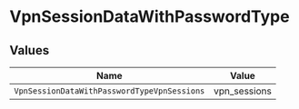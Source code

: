 # VpnSessionDataWithPasswordType


## Values

| Name                                        | Value                                       |
| ------------------------------------------- | ------------------------------------------- |
| `VpnSessionDataWithPasswordTypeVpnSessions` | vpn_sessions                                |